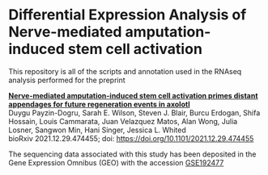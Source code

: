 # Differential Expression Analysis of Nerve-mediated amputation-induced stem cell activation
This repository is all of the scripts and annotation used in the RNAseq analysis performed for the preprint

**[Nerve-mediated amputation-induced stem cell activation primes distant appendages for future regeneration events in axolotl](https://www.biorxiv.org/content/10.1101/2021.12.29.474455v1.full)**  
Duygu Payzin-Dogru, Sarah E. Wilson, Steven J. Blair, Burcu Erdogan, Shifa Hossain, Louis Cammarata, Juan Velazquez Matos, Alan Wong, Julia Losner, Sangwon Min, Hani Singer, Jessica L. Whited  
bioRxiv 2021.12.29.474455; doi: https://doi.org/10.1101/2021.12.29.474455

The sequencing data associated with this study has been deposited in the Gene Expression Omnibus (GEO) with the accession [GSE192477](https://www.ncbi.nlm.nih.gov/geo/query/acc.cgi?acc=GSE192477)  

